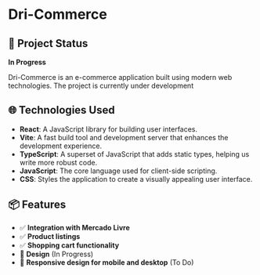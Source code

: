 # Dri-Commerce

## 🚀 Project Status
**In Progress**

Dri-Commerce is an e-commerce application built using modern web technologies. The project is currently under development

## 🌐 Technologies Used
- **React**: A JavaScript library for building user interfaces.
- **Vite**: A fast build tool and development server that enhances the development experience.
- **TypeScript**: A superset of JavaScript that adds static types, helping us write more robust code.
- **JavaScript**: The core language used for client-side scripting.
- **CSS**: Styles the application to create a visually appealing user interface.

## 📦 Features
- ✅ **Integration with Mercado Livre**
- ✅ **Product listings** 
- ✅ **Shopping cart functionality**
- 🎨 **Design** (In Progress)
- 📱 **Responsive design for mobile and desktop** (To Do)
